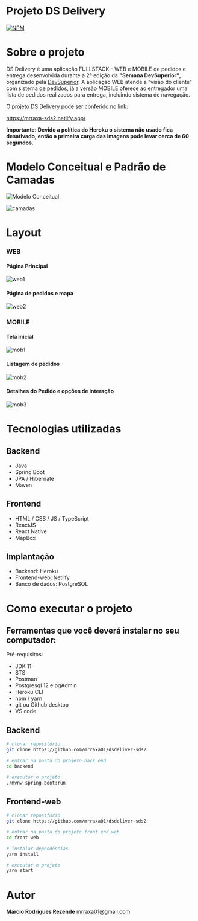 # Projeto DS Delivery  
[![NPM](https://img.shields.io/npm/l/react)](https://github.com/mrraxa01/dsdeliver-sds2/blob/main/LICENSE) 

# Sobre o projeto

DS Delivery é uma aplicação FULLSTACK - WEB e MOBILE  de pedidos e entrega desenvolvida durante a 2ª edição da **"Semana DevSuperior"**,
organizado pela [DevSuperior](https://devsuperior.com.br "Site da DevSuperior").
A aplicação WEB atende a "visão do cliente" com sistema de pedidos, já a versão MOBILE oferece ao entregador uma lista de pedidos realizados para entrega, incluindo sistema de navegação.

O projeto DS Delivery pode ser conferido no link:

https://mrraxa-sds2.netlify.app/

**Importante: Devido a política do Heroku o sistema não usado fica desativado, então a primeira carga das imagens pode levar cerca de 60 segundos.**

# Modelo Conceitual e Padrão de Camadas

![Modelo Conceitual](https://github.com/mrraxa01/dsdeliver-sds2/blob/main/assets/modelo-conceitual.png)

![camadas](https://github.com/mrraxa01/dsdeliver-sds2/blob/main/assets/camadas.png)

# Layout

### WEB

#### Página Principal

![web1](https://github.com/mrraxa01/dsdeliver-sds2/blob/main/assets/tela_web1.png)

#### Página de pedidos e mapa

![web2](https://github.com/mrraxa01/dsdeliver-sds2/blob/main/assets/tela_web2.png)

### MOBILE
#### Tela inicial
![mob1](https://github.com/mrraxa01/dsdeliver-sds2/blob/main/assets/Mobile%20P1.png)

#### Listagem de pedidos
![mob2](https://github.com/mrraxa01/dsdeliver-sds2/blob/main/assets/Mobile%20P2.png)

#### Detalhes do Pedido e opções de interação
![mob3](https://github.com/mrraxa01/dsdeliver-sds2/blob/main/assets/Mobile%20P3.png)


# Tecnologias utilizadas
## Backend
- Java
- Spring Boot
- JPA / Hibernate
- Maven
## Frontend
- HTML / CSS / JS / TypeScript
- ReactJS
- React Native
- MapBox

## Implantação
- Backend: Heroku 
- Frontend-web: Netlify 
- Banco de dados: PostgreSQL

# Como executar o projeto

## Ferramentas que você deverá instalar no seu computador:
Pré-requisitos: 
- JDK 11
-	STS
-	Postman
- Postgresql 12 e pgAdmin
- Heroku CLI
- npm / yarn
- git ou Github desktop
- VS code

## Backend

```bash
# clonar repositório
git clone https://github.com/mrraxa01/dsdeliver-sds2

# entrar na pasta do projeto back end
cd backend

# executar o projeto
./mvnw spring-boot:run
```

## Frontend-web

```bash
# clonar repositório
git clone https://github.com/mrraxa01/dsdeliver-sds2

# entrar na pasta do projeto front end web
cd front-web

# instalar dependências
yarn install

# executar o projeto
yarn start

```
# Autor
**Márcio Rodrigues Rezende**
mrraxa01@gmail.com

